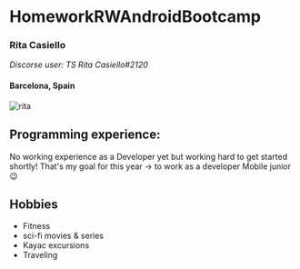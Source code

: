 # HomeworkRWAndroidBootcamp
### Rita Casiello
_Discorse user: TS Rita Casiello#2120_

#### Barcelona, Spain
![rita](https://user-images.githubusercontent.com/37933287/83359546-237e3500-a37b-11ea-9b61-9aeab5bf2fea.jpg)

## Programming experience:
No working experience as a Developer yet but working hard to get started shortly!
That's my goal for this year -> to work as a developer Mobile junior :wink:

## Hobbies
* Fitness
* sci-fi movies & series
* Kayac excursions
* Traveling




